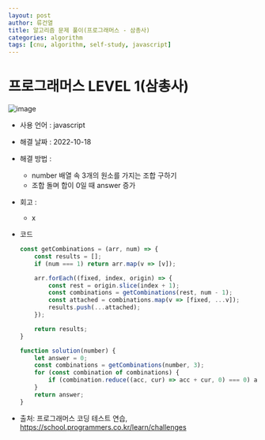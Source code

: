 ```yaml
---
layout: post
author: 류건열
title: 알고리즘 문제 풀이(프로그래머스 - 삼총사)
categories: algorithm
tags: [cnu, algorithm, self-study, javascript]
---
```


# 프로그래머스 LEVEL 1(삼총사)

  ![image](https://user-images.githubusercontent.com/34560965/196182682-668b6817-ed23-4e8b-9081-d610159160c2.png)

  - 사용 언어 : javascript

  - 해결 날짜 : 2022-10-18

  - 해결 방법 :
    - number 배열 속 3개의 원소를 가지는 조합 구하기
    - 조합 돌며 합이 0일 때 answer 증가

  - 회고 : 
    - x
  
  - 코드

    ```javascript
    const getCombinations = (arr, num) => {
        const results = [];
        if (num === 1) return arr.map(v => [v]);

        arr.forEach((fixed, index, origin) => {
            const rest = origin.slice(index + 1);
            const combinations = getCombinations(rest, num - 1);
            const attached = combinations.map(v => [fixed, ...v]);
            results.push(...attached);
        });

        return results;
    }

    function solution(number) {
        let answer = 0;
        const combinations = getCombinations(number, 3);
        for (const combination of combinations) {
            if (combination.reduce((acc, cur) => acc + cur, 0) === 0) answer++;
        }
        return answer;
    }
    ```
    
  - 출처: 프로그래머스 코딩 테스트 연습, https://school.programmers.co.kr/learn/challenges
